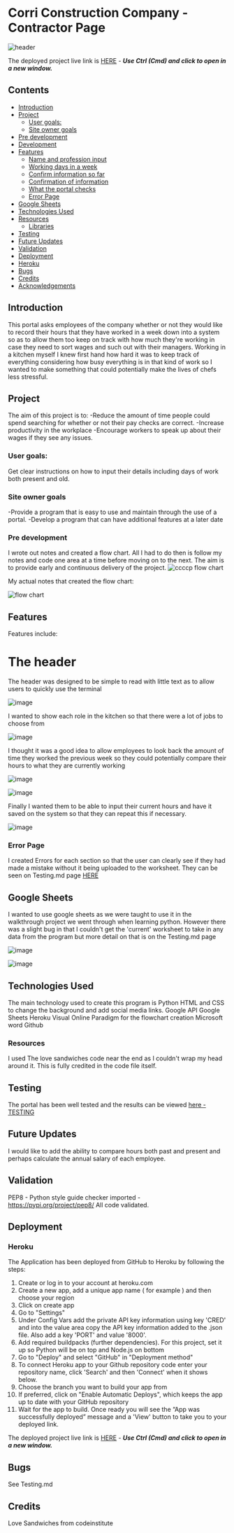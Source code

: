 # Corri Construction Company - Contractor Page

![ header](assets/images/header.JPG)

The deployed project live link is [HERE](https://project-3-heroku-8742cd432e6c.herokuapp.com/) - **_Use Ctrl (Cmd) and click to open in a new window._**

## Contents

- [Introduction](#introduction)
- [Project](#project)
  - [User goals:](#user-goals)
  - [Site owner goals](#site-owner-goals)
- [Pre development](#pre-development)
- [Development](#development)
- [Features](#features)
  - [Name and profession input](#name-and-profession-input)
  - [Working days in a week](#working-days-in-a-week)
  - [Confirm information so far](#confirm-information-so-far)
  - [Confirmation of information](#confirmation-of-information)
  - [What the portal checks](#what-the-portal-checks)
  - [Error Page](#error-page)
- [Google Sheets](#google-sheets)
- [Technologies Used](#technologies-used)
- [Resources](#resources)
  - [Libraries](#libraries)
- [Testing](#testing)
- [Future Updates](#future-updates)
- [Validation](#validation)
- [Deployment](#deployment)
- [Heroku](#heroku)
- [Bugs](#bugs)
- [Credits](#credits)
- [Acknowledgements](#acknowledgements)

## Introduction

This portal asks employees of the company whether or not they would like to record their hours that they have worked in a week down into a system so as to allow them too keep on track with how much they're working in case they need to sort wages and such out with their managers. Working in a kitchen myself I knew first hand how hard it was to keep track of everything considering how busy everything is in that kind of work so I wanted to make something that could potentially make the lives of chefs less stressful.

## Project

The aim of this project is to:
-Reduce the amount of time people could spend searching for whether or not their pay checks are correct.
-Increase productivity in the workplace
-Encourage workers to speak up about their wages if they see any issues.

### User goals:

Get clear instructions on how to input their details including days of work both present and old.

### Site owner goals

-Provide a program that is easy to use and maintain through the use of a portal.
-Develop a program that can have additional features at a later date

### Pre development

I wrote out notes and created a flow chart. All I had to do then is follow my notes and code one area at a time before moving on to the next.
The aim is to provide early and continuous delivery of the project.
![ccccp flow chart](assets/images/flowchart.JPG)

My actual notes that created the flow chart:

![flow chart](assets/images/flowchart_idea.JPG)

## Features

Features include:

# The header

The header was designed to be simple to read with little text as to allow users to quickly use the terminal

![image](assets/images/header.JPG)

I wanted to show each role in the kitchen so that there were a lot of jobs to choose from

![image](assets/images/role.JPG)

I thought it was a good idea to allow employees to look back the amount of time they worked the previous week so they could potentially compare their hours to what they are currently working

![image](assets/images/previous-no.JPG)

![image](assets/images/previous-yes.JPG)

Finally I wanted them to be able to input their current hours and have it saved on the system so that they can repeat this if necessary.

![image](assets/images/final.JPG)

### Error Page

I created Errors for each section so that the user can clearly see if they had made a mistake without it being uploaded to the worksheet. They can be seen on Testing.md page [HERE](https://github.com/Wazza1999/Project-3/blob/main/testing.md)

## Google Sheets

I wanted to use google sheets as we were taught to use it in the walkthrough project we went through when learning python. However there was a slight bug in that I couldn't get the 'current' worksheet to take in any data from the program but more detail on that is on the Testing.md page

![image](assets/images/worksheet1.JPG)

![image](assets/images/worksheet2.JPG)

## Technologies Used

The main technology used to create this program is Python
HTML and CSS to change the background and add social media links.
Google API
Google Sheets
Heroku
Visual Online Paradigm for the flowchart creation
Microsoft word
Github

### Resources
I used The love sandwiches code near the end as I couldn't wrap my head around it. This is fully credited in the code file itself.

## Testing

The portal has been well tested and the results can be viewed [here - TESTING](https://github.com/Wazza1999/Project-3/blob/main/testing.md)

## Future Updates
I would like to add the ability to compare hours both past and present and perhaps calculate the annual salary of each employee.
## Validation
PEP8 - Python style guide checker imported - https://pypi.org/project/pep8/ All code validated.
## Deployment

### Heroku

The Application has been deployed from GitHub to Heroku by following the steps:

1. Create or log in to your account at heroku.com
2. Create a new app, add a unique app name ( for example ) and then choose your region
3. Click on create app
4. Go to "Settings"
5. Under Config Vars add the private API key information using key 'CRED' and into the value area copy the API key information added to the .json file. Also add a key 'PORT' and value '8000'.
6. Add required buildpacks (further dependencies). For this project, set it up so Python will be on top and Node.js on bottom
7. Go to "Deploy" and select "GitHub" in "Deployment method"
8. To connect Heroku app to your Github repository code enter your repository name, click 'Search' and then 'Connect' when it shows below.
9. Choose the branch you want to build your app from
10. If preferred, click on "Enable Automatic Deploys", which keeps the app up to date with your GitHub repository
11. Wait for the app to build. Once ready you will see the “App was successfully deployed” message and a 'View' button to take you to your deployed link.

The deployed project live link is [HERE]() - **_Use Ctrl (Cmd) and click to open in a new window._**

## Bugs
See Testing.md
## Credits
Love Sandwiches from codeinstitute
